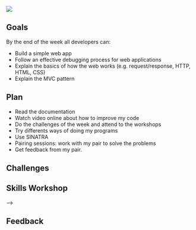 ![](https://placehold.it/950x200/374c53/FFFFFF/?text=Week+3)

## Goals

By the end of the week all developers can:

- Build a simple web app
- Follow an effective debugging process for web applications
- Explain the basics of how the web works (e.g. request/response, HTTP, HTML, CSS)
- Explain the MVC pattern

## Plan

- Read the documentation
- Watch video online about how to improve my code
- Do the challenges of the week and attend to the workshops
- Try differents ways of doing my programs
- Use SINATRA
- Pairing sessions: work with my pair to solve the problems
- Get feedback from my pair.

## Challenges

<!-- <a href="https://github.com/xavierloos/oyster_card" target="_blank">
    <img height="auto" width="39%" src="https://github-readme-stats.vercel.app/api/pin/?username=xavierloos&repo=oyster_card" />
  </a>
  <a href="https://github.com/xavierloos/takeaway-challenge" target="_blank">
    <img height="auto" width="39%" src="https://github-readme-stats.vercel.app/api/pin/?username=xavierloos&repo=takeaway-challenge" />
  </a> -->

## Skills Workshop

<!-- <a href="https://github.com/makersacademy/skills-workshops/tree/master/week-2/code_review" target="_blank">
- Code Review
    <!-- <img height="aut0" width="29%" src="https://github-readme-stats.vercel.app/api/pin/?username=makersacademy&repo=skills-workshops" /> -->

</a> -->

## Feedback

<!-- <details>
  <summary>Will Helliwell</summary>
  <p><b>Things that went well:</b></p>
 <p>
<b><i>Communication</i></b> - you always explained your thought process when you wanted to try something. If you didn’t understand something you always raised it.</p>
 <p>
<b><i>Listening</i></b> - you always listened if I had something to say and then tried to work with I said</p>
 <p>
<p><b>Things to improve:</b></p>
 <p>Genuinely struggling to come up with something not good about your pairing style, I thought it was very collaborative which was great. Perhaps something will come to mind after my session this afternoon, in which case I'll send it across :slightly_smiling_face:</p>
</details>
<details>
  <summary>Aman Tank</summary>
  <p><b>Things that went well:</b></p>
 <p>
Very good team worker, helped me when i was stuck and managed workload well.</p>
<p><b>Things to improve:</b></p>
 <p>Nothing i can think of at the moment</p>
</details> -->
